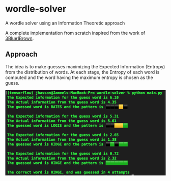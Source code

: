 # wordle-solver
A wordle solver using an Information Theoretic approach

A complete implementation from scratch inspired from the work of [3Blue1Brown](https://www.youtube.com/watch?v=v68zYyaEmEA&t=1049s). 

## Approach

The idea is to make guesses maximizing the Expected Information (Entropy) from the distribution of words. At each stage, the Entropy of each word is computed and the word having the maximum entropy is chosen as the guess.

![Sample game](https://github.com/jameelhassan/wordle-solver/blob/main/results/wordle_pattern.png?raw=true)

